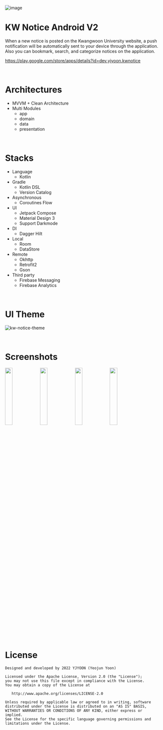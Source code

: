 <br>

![image](https://user-images.githubusercontent.com/72238126/180598251-9c2a726d-6618-45d6-8565-633290d395fa.png)

# KW Notice Android V2

When a new notice is posted on the Kwangwoon University website, a push notification will be automatically sent to your device through the application. Also you can bookmark, search, and categorize notices on the application.

https://play.google.com/store/apps/details?id=dev.yjyoon.kwnotice

<br>

# Architectures
- MVVM + Clean Architecture
- Multi Modules
  - app
  - domain
  - data
  - presentation

<br>

# Stacks
- Language
  - Kotlin
- Gradle
  - Kotlin DSL
  - Version Catalog
- Asynchronous
  - Coroutines Flow
- UI
  - Jetpack Compose
  - Material Design 3
  - Support Darkmode
- DI
  - Dagger Hilt
- Local
  - Room
  - DataStore
- Remote
  - Okhttp
  - Retrofit2
  - Gson
- Third party
  - Firebase Messaging
  - Firebase Analytics

<br>

# UI Theme
![kw-notice-theme](https://user-images.githubusercontent.com/72238126/180598014-9d11a270-793a-4a0d-ad4f-47d27bdd387a.png)

<br>

# Screenshots

<p>
  <img width="22%" src="https://user-images.githubusercontent.com/72238126/216070956-fa5cd3c6-4de0-47d8-9909-107b1a378326.png">
  <img width="22%" src="https://user-images.githubusercontent.com/72238126/216070959-5446afb0-6c68-44ae-888f-27219e9e55fb.png">
  <img width="22%" src="https://user-images.githubusercontent.com/72238126/216070964-676b09f6-2833-4bba-848d-f3aad30e2ad4.png">
  <img width="22%" src="https://user-images.githubusercontent.com/72238126/216070969-91a6f571-2979-4463-b483-93648718ceec.png">
</p>

<br>

# License
```
Designed and developed by 2022 YJYOON (Yeojun Yoon)

Licensed under the Apache License, Version 2.0 (the "License");
you may not use this file except in compliance with the License.
You may obtain a copy of the License at

   http://www.apache.org/licenses/LICENSE-2.0

Unless required by applicable law or agreed to in writing, software
distributed under the License is distributed on an "AS IS" BASIS,
WITHOUT WARRANTIES OR CONDITIONS OF ANY KIND, either express or implied.
See the License for the specific language governing permissions and
limitations under the License.
```

